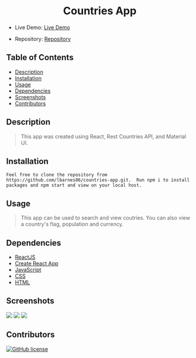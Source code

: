 <div align="center">

# Countries App

</div>

- Live Demo: [Live Demo]()

- Repository: [Repository](https://github.com/lbarnes86/countries-app)

## Table of Contents

- [Description](#description)
- [Installation](#installation)
- [Usage](#usage)
- [Dependencies](#dependencies)
- [Screenshots](#screenshots)
- [Contributors](#contributors)


## Description

>This app was created using React, Rest Countries API, and Material UI.

## Installation

```
Feel free to clone the repository from https://github.com/lbarnes86/countries-app.git.  Run npm i to install packages and npm start and view on your local host.

```

## Usage

>This app can be used to search and view coutries. You can also view a country's flag, population and currency.

## Dependencies

- [ReactJS](https://reactjs.org/)
- [Create React App](https://create-react-app.dev/docs/deployment/#github-pages)
- [JavaScript](https://www.javascript.com/)  
- [CSS](https://www.w3schools.com/css/css_intro.asp) 
- [HTML](https://html.com/) 

## Screenshots

<img src="https://user-images.githubusercontent.com/70309736/158727179-ae443f23-fb08-4818-a755-f82d922f5e95.png">


<img src="https://user-images.githubusercontent.com/70309736/158727183-636ec4de-a1a1-4120-8d25-a778bb676203.png">


<img src="https://user-images.githubusercontent.com/70309736/158727192-9e87283b-a8c3-414c-a786-7c93fe643ab0.png">


## Contributors

[![GitHub license](https://img.shields.io/badge/Made%20by-Lloyd%20Barnes-ab8c9b?style=flat&logo=github)](https://github.com/lbarnes86)


